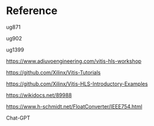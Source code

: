 # Reference
ug871

ug902

ug1399

https://www.adiuvoengineering.com/vitis-hls-workshop

https://github.com/Xilinx/Vitis-Tutorials

https://github.com/Xilinx/Vitis-HLS-Introductory-Examples

https://wikidocs.net/89988

https://www.h-schmidt.net/FloatConverter/IEEE754.html

Chat-GPT
